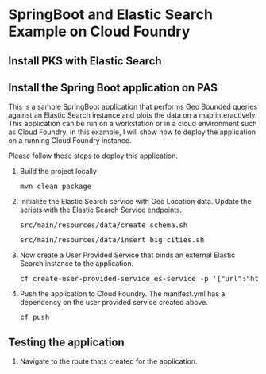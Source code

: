 # SpringBoot and Elastic Search Example on Cloud Foundry

## Install PKS with Elastic Search

## Install the Spring Boot application on PAS
This is a sample SpringBoot application that performs Geo Bounded queries against an Elastic Search instance and plots the data on a map interactively. This application can be run on a workstation or in a cloud environment such as Cloud Foundry. In this example, I will show how to deploy the application on a running Cloud Foundry instance. 

Please follow these steps to deploy this application.

1. Build the project locally
<ul><pre>mvn clean package</pre></ul>

2. Initialize the Elastic Search service with Geo Location data. Update the scripts with the Elastic Search Service endpoints.
<ul><pre>src/main/resources/data/create_schema.sh</pre></ul>
<ul><pre>src/main/resources/data/insert_big_cities.sh</pre></ul>

3. Now create a User Provided Service that binds an external Elastic Search instance to the application.
<ul><pre>cf create-user-provided-service es-service -p '{"url":"http://{elastic-search-host}","port":"{elastic-search-port}","esindex":"{index-name}"}'</pre></ul>

4. Push the application to Cloud Foundry. The manifest.yml has a dependency on the user provided service created above.
<ul><pre>cf push</pre></ul>

## Testing the application

1. Navigate to the route thats created for the application.


